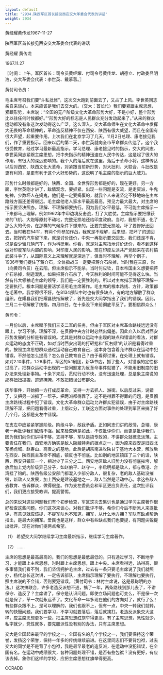 ```yaml
---
layout: default
title: "2934.陕西军区首长接见西安交大革委会代表的讲话"
weight: 2934
---
```


黄经耀黄传龙1967-11-27

陕西军区首长接见西安交大革委会代表的讲话

黄经耀 黄传龙

1967.11.27

〖时间：上午。军区首长：司令员黄经耀、付司令号黄传龙、胡德立、付政委吕明浩，交大革委会代表：李世英、戴慕蓉。〗

黄付司令员：

毛主席号召我们要“斗私批修”，这次交大跑到前面去了，又占了上风。李世英同志亲自来谈心。本来应该是我们去交大的。（交大：首长忙）我们要紧跟主席思想，紧跟形势，主席说：“全国的无产阶级文化大革命形势大好，不是小好，整个形势比以往任何时候都好。”“形势大好的标志是人民群众充分发动起来了。”从来的群众运动都没有象这次发动得这么广泛，这么深入。交大革命师生在文化大革命中发挥大无畏的革命精神的，革命造反精神不仅在西安、陕西有很大威望，而且在全国有很大声望，起重要作用。上次我们在北京学习了几天，11月2日总理、康老接见我们，作了重要指示。回来以后的第二天，李世英就向全市革命群众传达了。这个我很受教育，经过学习最新最高指示，学习总理、康老接见时的指示，交大的同志、李世英同志紧跟主席思想，把中央指示的精神迅速在人民中传达，这是起了很大的作用，有很大的深远影响的。我个人的落后就在这里，落后于革命小将。这样传达以后对西安、陕西文化大革命，对紧跟当前新形势，对大批判、大联合、斗批改是更有利的，是更有利于这个大好形势的，这说明了毛主席的指示的巨大威力。

形势什么时候都是好的，陕西、全国、全世界形势都是好的，现在更好。另一方面，李世英刚才讲了，敌情观念，要抓紧。出现一些问题是支流，是走资派，牛鬼蛇神，少数坏人在捣鬼，他们是一定要捣蛋的，就我个人来说坚定不移地站在主席路线方面还差得很远。毛主席他老人家水平最高最高，预见力最大最大，对主席的指示要坚决照办，理解、不理解都要执行。因为我们水平最低，不可能主席指示一下来都马上理解，例如1962年中印边境反击战，打了大胜仗。主席指示要把缴获来的飞机、大炮等原封不动地，完整无损地还给印度政府。当时，我想不通，化了那么大的代价，在那样的气候条件下缴来的，还要完整无损地，坏了要修好还回去。当时我在54军，有两个师参加作战，我就是不理解，后来想，把坏了的送回去，把好的汽车留下来，就是讨价还价，中央一再指示要交回去，我们还是不肯，说是否少留几辆汽车，作为科研用。你看，就是对主席指示讨价还价，看不到这样做对印度军队内部的影响，对印度人民的影响。现在印度左派共产党起来在农村搞武装斗争了，从国际意义上来理解就是深远了，但当时不理解。再举个例子，1936年我们捉住了蒋介石，全体指战员一定要把蒋介石杀掉，当时我在三原，你（向黄司令员）在云阳。但主席指示不能杀。当时何应钦，日本帝国主义想要把蒋介石杀掉，制造混乱。如果把蒋介石杀了，今天胜利的时间可能不见得这么快。当然有伟大领袖毛主席的领导，我们是一定要胜利的。所以对主席指示理解不理解一定要执行。根本问题是要活学活用毛主席著作。毛主席的根本路线、方针，政策都在毛著中。我学得很不好，在8134部队中时也有很多缺点，有的地方解散了群众组织。在耀县我们把耀县统指解散了，首先是交大同学指出了我们的错误。因此，三月二十号解散了统指，四月四日，在十条没下来前彻底平反了。要相信群众么！

黄司令：

一月份以后，主席赋予我们三支二军的任务，但由于军区对主席革命路线远远没有跟上，学习不够，理解不深，在贯彻中央方针时必然出偏差。因此介入以后对西安形势发展的分析是有错误的。尤其是对群众运动中出现的缺点和错误的看法，对群众运动的态度不正确，如对当时西安出现的打砸抢和“反右倾”的认识是看得过重的。按照主席思想群众通过运动自己教育自己，这本身包含着允许群众在运动中犯错误，不然他怎么提高？怎么自己教育自己？由于看得过重，在处理上就有错误，如对2.10事件，1.28事件，军区的5.1剧团，新华书店，抓了些人，对错误的定性都过高了，把群众运动中出现的一些问题定为反革命事件就错了。不能用旧制度的旧办法来处理新事物。十条下来后，贯彻行动不快，没有迅速处理，总是象主席说的那样扭扭捏捏，遮遮掩掩，不敢把错误公布群众。

庆华事件，开始把一方打成反革命，支持一方去抓人、游街。以后反过来，说错了，又把另一派抓了一帮子。把两派都得罪了。这不是得罪不得罪的问题，是贯彻主席路线过程中犯了错误。文化大革命群众运动允许群众犯错误，由于对主席路线理解不深，把问题看得过重，上纲过分，工联这方面对事件的处理到军区来搞了好几个月，这都是支左中错误。

在支左中应紧紧掌握阶级。阶级斗争，敌我矛盾。正如同志们讲的敌情，总理、康老一再批评我们敌情不强。回来检查确是如此，不仅批评你们，而更是批评我们，因为我们向你们讲得不够，支持不够，军队是搞专政的，不讲群众就概念淡薄。主要责任在我们，西安地方确实是敌人隐藏特务的据点之一，因为原来西安是旧西北军杨虎城、赵寿山、高贵之的基地，此后是胡宗南进攻陕甘宁基地大本营，解放后在西安、陕西民主革命不彻底，镇反也不彻底。比如别的地区镇压了三个的话，陕西、西安只镇压一个，相对少了三分之二。西安地区敌人旧势力没有彻底摧垮，解放后加上党内阶级异己分子，如赵伯平、赵守一，李启明都是敌人，都与香港、台湾挂了钩的。陕西各级公安部门都混入少部分敌人，很复杂，老的敌人基础没摧毁，新敌人又发展，加上西安是建设基地之一，敌人当然是活动中心。拿这些敌人去教育、告诉群众，做得很差。作为支左委员会和军区更应负责任，这次批评我们，我们更应接受教训，提高警惕。

总的来说对这些问题我们有个初步检查，军区这次去集训也是通过学习主席著作很好检查这些问题，你们这次来谈心，对我们批评不够，希你们今后不断派人来提批评，有意见就应该提，不提军队也不知道。拥军，从什么地方拥？军队有缺点帮助指出，是最大的拥军。爱民也是这样，群众中有些缺点我们也要提，有问题尖锐提出批评，现在对你们提两点希望。

（1） 希望交大同学继续学习主席最新指示，继续学习主席著作。

（2） ……

主席的思想是最高最高的，我们的思想是最低最低的。只有通过学习，不断地学习，才能跟上主席思想，时时跟上主席思想，跟上中央。主席看得远，站得高，很多事情我们看不到，我们坚信拥护毛主席，过去有一条只要毛主席说了我们就照办，杨代总长这次讲，一定告诉部队，主席指示理解了要执行，不理解也要执行，照主席说的不会错，否则要犯错误。（黄付司令：林付主席说，这是最聪明的办法。）这次搞联合，许多老造反派想不通，搞了一年，两条路线到那儿去了，不讲保守、造反了？主席讲了，保守是认识问题，即使立场问题也可变么，不是保一次就是保了，革一次就永远革了。文化革命一年多现在他们的方向对了，就行了么！有些群众跟不上，是可以理解的，我们也跟不上，但有一点，中央一转我们就转，转的快慢问题。我们要学习，不学习就要落后，落后就挨打。老造反派象交大这样，应主席思想更多一些，把主席思想红旗举得更高。有了主席思想，派性就少，私字就少，党性就多，要克服派性没有别的办法，只有主席思想。

交大是全国起来最早的学校之一，全国有名的几个学校之一，我们要保持这个荣誉，发扬这个荣誉，保持一年多的传统继续前进。在这里同志们不要背包袱，过去交大的同学是不是背了小包袱，我是最早最老的造反派，在运动中没犯错误，在全国有名，在运动中成绩很大，各种问题处理不错，是否有些包袱？没有更好，有应该去掉，象你们这样的学校，应把主席思想红旗举得更高。

CCRADB

